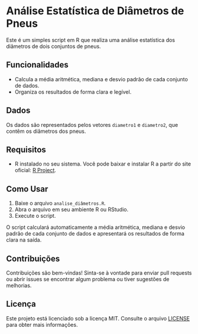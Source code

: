 # Análise Estatística de Diâmetros de Pneus

Este é um simples script em R que realiza uma análise estatística dos diâmetros de dois conjuntos de pneus.

## Funcionalidades

- Calcula a média aritmética, mediana e desvio padrão de cada conjunto de dados.
- Organiza os resultados de forma clara e legível.

## Dados

Os dados são representados pelos vetores `diametro1` e `diametro2`, que contêm os diâmetros dos pneus.

## Requisitos

- R instalado no seu sistema. Você pode baixar e instalar R a partir do site oficial: [R Project](https://www.r-project.org/).

## Como Usar

1. Baixe o arquivo `analise_diâmetros.R`.
2. Abra o arquivo em seu ambiente R ou RStudio.
3. Execute o script.

O script calculará automaticamente a média aritmética, mediana e desvio padrão de cada conjunto de dados e apresentará os resultados de forma clara na saída.

## Contribuições

Contribuições são bem-vindas! Sinta-se à vontade para enviar pull requests ou abrir issues se encontrar algum problema ou tiver sugestões de melhorias.

## Licença

Este projeto está licenciado sob a licença MIT. Consulte o arquivo [LICENSE](LICENSE) para obter mais informações.

